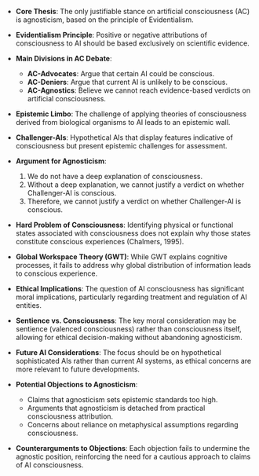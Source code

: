 - **Core Thesis**: The only justifiable stance on artificial consciousness (AC) is agnosticism, based on the principle of Evidentialism.
  
- **Evidentialism Principle**: Positive or negative attributions of consciousness to AI should be based exclusively on scientific evidence.

- **Main Divisions in AC Debate**:
  - **AC-Advocates**: Argue that certain AI could be conscious.
  - **AC-Deniers**: Argue that current AI is unlikely to be conscious.
  - **AC-Agnostics**: Believe we cannot reach evidence-based verdicts on artificial consciousness.

- **Epistemic Limbo**: The challenge of applying theories of consciousness derived from biological organisms to AI leads to an epistemic wall.

- **Challenger-AIs**: Hypothetical AIs that display features indicative of consciousness but present epistemic challenges for assessment.

- **Argument for Agnosticism**:
  1. We do not have a deep explanation of consciousness.
  2. Without a deep explanation, we cannot justify a verdict on whether Challenger-AI is conscious.
  3. Therefore, we cannot justify a verdict on whether Challenger-AI is conscious.

- **Hard Problem of Consciousness**: Identifying physical or functional states associated with consciousness does not explain why those states constitute conscious experiences (Chalmers, 1995).

- **Global Workspace Theory (GWT)**: While GWT explains cognitive processes, it fails to address why global distribution of information leads to conscious experience.

- **Ethical Implications**: The question of AI consciousness has significant moral implications, particularly regarding treatment and regulation of AI entities.

- **Sentience vs. Consciousness**: The key moral consideration may be sentience (valenced consciousness) rather than consciousness itself, allowing for ethical decision-making without abandoning agnosticism.

- **Future AI Considerations**: The focus should be on hypothetical sophisticated AIs rather than current AI systems, as ethical concerns are more relevant to future developments.

- **Potential Objections to Agnosticism**:
  - Claims that agnosticism sets epistemic standards too high.
  - Arguments that agnosticism is detached from practical consciousness attribution.
  - Concerns about reliance on metaphysical assumptions regarding consciousness.

- **Counterarguments to Objections**: Each objection fails to undermine the agnostic position, reinforcing the need for a cautious approach to claims of AI consciousness.